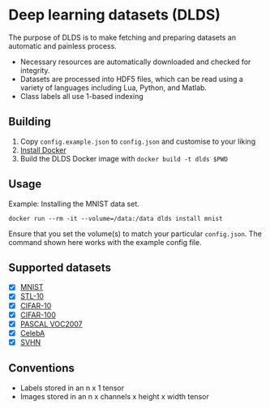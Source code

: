 # Deep learning datasets (DLDS)

The purpose of DLDS is to make fetching and preparing datasets an automatic and
painless process.

* Necessary resources are automatically downloaded and checked for integrity.
* Datasets are processed into HDF5 files, which can be read using a variety of
  languages including Lua, Python, and Matlab.
* Class labels all use 1-based indexing

## Building

1. Copy `config.example.json` to `config.json` and customise to your liking
3. [Install Docker](https://www.docker.com/products/overview#/install_the_platform)
2. Build the DLDS Docker image with `docker build -t dlds $PWD`

## Usage

Example: Installing the MNIST data set.

```
docker run --rm -it --volume=/data:/data dlds install mnist
```

Ensure that you set the volume(s) to match your particular `config.json`. The
command shown here works with the example config file.

## Supported datasets

* [x] [MNIST](dlds/mnist)
* [x] [STL-10](dlds/stl-10)
* [x] [CIFAR-10](dlds/cifar-10)
* [x] [CIFAR-100](dlds/cifar-100)
* [x] [PASCAL VOC2007](dlds/pascal-voc2007)
* [x] [CelebA](dlds/celeba)
* [x] [SVHN](dlds/svhn)

## Conventions

* Labels stored in an n x 1 tensor
* Images stored in an n x channels x height x width tensor
